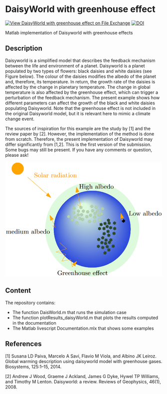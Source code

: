 # DaisyWorld with greenhouse effect

[![View DaisyWorld with greenhouse effect on File Exchange](https://www.mathworks.com/matlabcentral/images/matlab-file-exchange.svg)](https://se.mathworks.com/matlabcentral/fileexchange/113635-daisyworld-with-greenhouse-effect)
[![DOI](https://zenodo.org/badge/DOI/10.5281/zenodo.6667688.svg)](https://doi.org/10.5281/zenodo.6667688)

Matlab implementation of Daisyworld with greenhouse effects


## Description
Daisyworld is a simplified model that describes the feedback mechanism between the life and environment of a planet. Daisyworld is a planet populated by two types of flowers: black daisies and white daisies (see Figure below). The colour of the daisies modifies the albedo of the planet and, therefore, its temperature. In return, the growth rate of the daisies is affected by the change in planetary temperature. The change in global temperature is also affected by the greenhouse effect, which can trigger a perturbation of the feedback mechanism. The present example shows how different parameters can affect the growth of the black and white daisies populating Daisyworld. Note that the greenhouse effect is not included in the original Daisyworld model, but it is relevant here to mimic a climate change event.

The sources of inspiration for this example are the study by [1] and the review paper by [2]. However, the implementation of the method is done from scratch. Therefore, the present implementation of Daisyworld may differ significantly from [1,2]. This is the first version of the submission. Some bugs may still be present. If you have any comments or question, please ask!

![Illustration](illus.png)

## Content
The repository contains:

- The function DaisWorld.m that runs the simulation case
- The function plotResults_daisyWorld.m that plots the results computed in the documentation
- The Matlab livescript Documentation.mlx that shows some examples

## References

[1] Susana LD Paiva, Marcelo A Savi, Flavio M Viola, and Albino JK Leiroz. Global warming description using daisyworld model with greenhouse gases. Biosystems, 125:1–15, 2014.

[2] Andrew J Wood, Graeme J Ackland, James G Dyke, Hywel TP Williams, and Timothy M Lenton. Daisyworld: a review. Reviews of Geophysics, 46(1), 2008.
